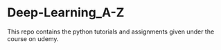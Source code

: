 # Deep-Learning_A-Z
This repo contains the python tutorials and assignments given under the course on udemy.
